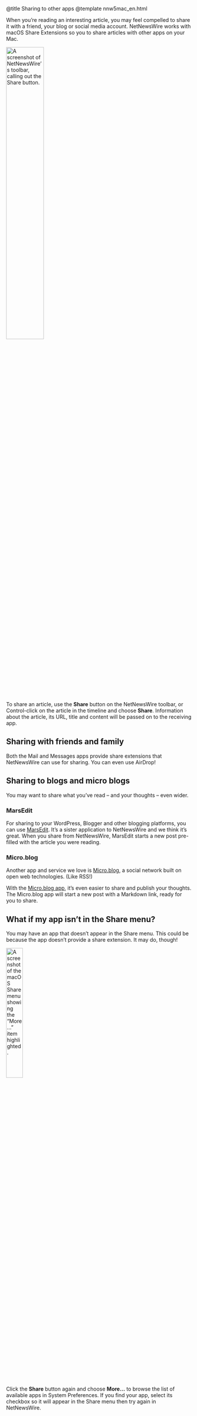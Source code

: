 @title Sharing to other apps
@template nnw5mac_en.html

When you’re reading an interesting article, you may feel compelled to share it with a friend, your blog or social media account. NetNewsWire works with macOS Share Extensions so you to share articles with other apps on your Mac.

<img src="../../../images/mac-en-share_button_toolbar.png"
     alt="A screenshot of NetNewsWire’s toolbar, calling out the Share button."
     class="centeredImage"
     width="45%" />

To share an article, use the **Share** button on the NetNewsWire toolbar, or Control-click on the article in the timeline and choose **Share**. Information about the article, its URL, title and content will be passed on to the receiving app.


Sharing with friends and family
-------------------------------

Both the Mail and Messages apps provide share extensions that NetNewsWire can use for sharing. You can even use AirDrop!


Sharing to blogs and micro blogs
--------------------------------

You may want to share what you’ve read – and your thoughts – even wider.

### MarsEdit

For sharing to your WordPress, Blogger and other blogging platforms, you can use [MarsEdit][me]. It’s a sister application to NetNewsWire and we think it’s great. When you share from NetNewsWire, MarsEdit starts a new post pre-filled with the article you were reading.

### Micro.blog

Another app and service we love is [Micro.blog][m.b], a social network built on open web technologies. (Like RSS!)

With the [Micro.blog app][m.b-app], it’s even easier to share and publish your thoughts. The Micro.blog app will start a new post with a Markdown link, ready for you to share.


[me]: https://www.red-sweater.com/marsedit/ "MarsEdit 4 - Powerful web publishing from your Mac."
[m.b]: https://micro.blog/ "Micro.blog"
[m.b-app]: https://help.micro.blog/2017/mac-version/ "Micro.blog for Mac - Micro.blog Help"
[m.b-me]: https://help.micro.blog/2015/using-marsedit/ "Using MarsEdit - Micro.blog Help"


What if my app isn’t in the Share menu?
---------------------------------------

You may have an app that doesn’t appear in the Share menu. This could be because the app doesn’t provide a share extension. It may do, though!

<img src="../../../images/mac-en-share_menu_more_selected.png"
     alt="A screenshot of the macOS Share menu showing the “More…” item highlighted."
     class="centeredImage"
     width="30%" />

Click the **Share** button again and choose **More…** to browse the list of available apps in System Preferences. If you find your app, select its checkbox so it will appear in the Share menu then try again in NetNewsWire.
